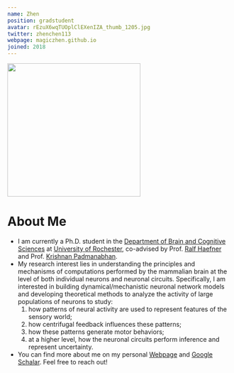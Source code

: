 ```yaml
---
name: Zhen
position: gradstudent
avatar: rEzuX6wqTUOplClEXenIZA_thumb_1205.jpg
twitter: zhenchen113
webpage: magiczhen.github.io
joined: 2018
---
```


<img width="300" src="{{site.baseurl}}/images/people/{{page.avatar}}" data-action="zoom">

# About Me
* I am currently a Ph.D. student in the [Department of Brain and Cognitive Sciences](http://www.sas.rochester.edu/bcs/) at [University of Rochester](https://rochester.edu), co-advised by Prof. [Ralf Haefner](http://www.sas.rochester.edu/bcs/people/faculty/haefner_ralf/index.html) and Prof. [Krishnan Padmanabhan](https://www.urmc.rochester.edu/people/29791170-krishnan-padmanabhan).
* My research interest lies in understanding the principles and mechanisms of computations performed by the mammalian brain at the level of both individual neurons and neuronal circuits. Specifically, I am interested in building dynamical/mechanistic neuronal network models and developing theoretical methods to analyze the activity of large populations of neurons to study: 
  1. how patterns of neural activity are used to represent features of the sensory world;
  1. how centrifugal feedback influences these patterns;
  1. how these patterns generate motor behaviors;
  1. at a higher level, how the neuronal circuits perform inference and represent uncertainty.
* You can find more about me on my personal [Webpage](https://magiczhen.github.io) and [Google Schalar](https://scholar.google.com/citations?user=5tLXAaEAAAAJ&hl=en). Feel free to reach out!
